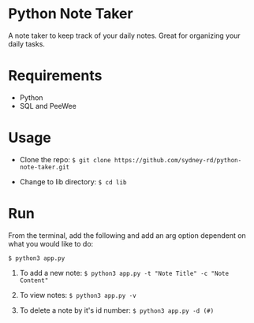# Python Note Taker
A note taker to keep track of your daily notes. Great for organizing your daily tasks.

# Requirements
* Python
* SQL and PeeWee

# Usage
* Clone the repo: ```$ git clone https://github.com/sydney-rd/python-note-taker.git```

* Change to lib directory: ```$ cd lib```

# Run
From the terminal, add the following and add an arg option dependent on what you would like to do:

```$ python3 app.py```

1. To add a new note: ```$ python3 app.py -t "Note Title" -c "Note Content" ```

2. To view notes: ```$ python3 app.py -v``` 

3. To delete a note by it's id number: ```$ python3 app.py -d (#)```


